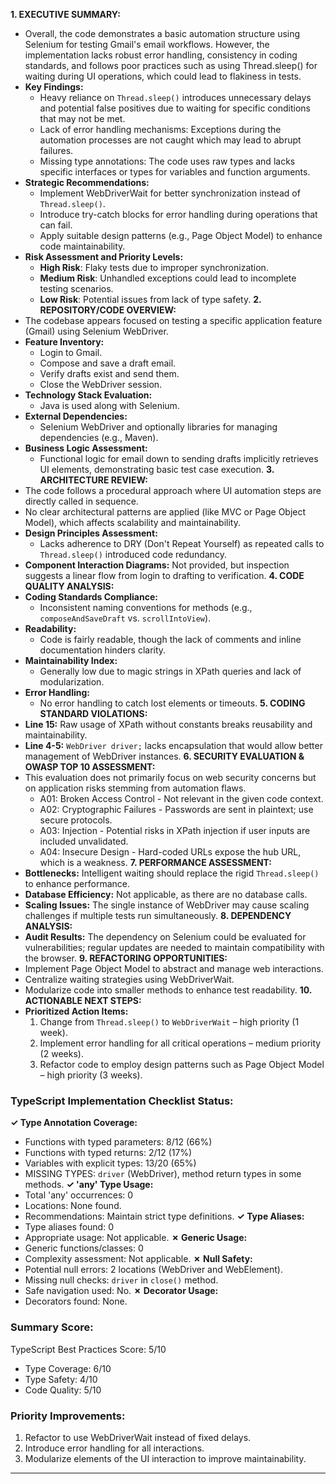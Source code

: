 **1. EXECUTIVE SUMMARY:**
- Overall, the code demonstrates a basic automation structure using Selenium for testing Gmail's email workflows. However, the implementation lacks robust error handling, consistency in coding standards, and follows poor practices such as using Thread.sleep() for waiting during UI operations, which could lead to flakiness in tests.
- **Key Findings:**
  - Heavy reliance on `Thread.sleep()` introduces unnecessary delays and potential false positives due to waiting for specific conditions that may not be met.
  - Lack of error handling mechanisms: Exceptions during the automation processes are not caught which may lead to abrupt failures.
  - Missing type annotations: The code uses raw types and lacks specific interfaces or types for variables and function arguments.
- **Strategic Recommendations:**
  - Implement WebDriverWait for better synchronization instead of `Thread.sleep()`.
  - Introduce try-catch blocks for error handling during operations that can fail.
  - Apply suitable design patterns (e.g., Page Object Model) to enhance code maintainability.
- **Risk Assessment and Priority Levels:**
  - **High Risk**: Flaky tests due to improper synchronization.
  - **Medium Risk**: Unhandled exceptions could lead to incomplete testing scenarios.
  - **Low Risk**: Potential issues from lack of type safety.
**2. REPOSITORY/CODE OVERVIEW:**
- The codebase appears focused on testing a specific application feature (Gmail) using Selenium WebDriver.
- **Feature Inventory:**
  - Login to Gmail.
  - Compose and save a draft email.
  - Verify drafts exist and send them.
  - Close the WebDriver session.
- **Technology Stack Evaluation:**
  - Java is used along with Selenium.
- **External Dependencies:**
  - Selenium WebDriver and optionally libraries for managing dependencies (e.g., Maven).
- **Business Logic Assessment:**
  - Functional logic for email down to sending drafts implicitly retrieves UI elements, demonstrating basic test case execution.
**3. ARCHITECTURE REVIEW:**
- The code follows a procedural approach where UI automation steps are directly called in sequence.
- No clear architectural patterns are applied (like MVC or Page Object Model), which affects scalability and maintainability.
- **Design Principles Assessment:**
  - Lacks adherence to DRY (Don't Repeat Yourself) as repeated calls to `Thread.sleep()` introduced code redundancy.
- **Component Interaction Diagrams:** Not provided, but inspection suggests a linear flow from login to drafting to verification.
**4. CODE QUALITY ANALYSIS:**
- **Coding Standards Compliance:**
  - Inconsistent naming conventions for methods (e.g., `composeAndSaveDraft` vs. `scrollIntoView`).
- **Readability:**
  - Code is fairly readable, though the lack of comments and inline documentation hinders clarity.
- **Maintainability Index:**
  - Generally low due to magic strings in XPath queries and lack of modularization.
- **Error Handling:**
  - No error handling to catch lost elements or timeouts.
**5. CODING STANDARD VIOLATIONS:**
- **Line 15:** Raw usage of XPath without constants breaks reusability and maintainability.
- **Line 4-5:** `WebDriver driver;` lacks encapsulation that would allow better management of WebDriver instances.
**6. SECURITY EVALUATION & OWASP TOP 10 ASSESSMENT:**
- This evaluation does not primarily focus on web security concerns but on application risks stemming from automation flaws.
  - A01: Broken Access Control - Not relevant in the given code context.
  - A02: Cryptographic Failures - Passwords are sent in plaintext; use secure protocols.
  - A03: Injection - Potential risks in XPath injection if user inputs are included unvalidated.
  - A04: Insecure Design - Hard-coded URLs expose the hub URL, which is a weakness.
**7. PERFORMANCE ASSESSMENT:**
- **Bottlenecks:** Intelligent waiting should replace the rigid `Thread.sleep()` to enhance performance.
- **Database Efficiency:** Not applicable, as there are no database calls.
- **Scaling Issues:** The single instance of WebDriver may cause scaling challenges if multiple tests run simultaneously.
**8. DEPENDENCY ANALYSIS:**
- **Audit Results:** The dependency on Selenium could be evaluated for vulnerabilities; regular updates are needed to maintain compatibility with the browser.
**9. REFACTORING OPPORTUNITIES:**
- Implement Page Object Model to abstract and manage web interactions.
- Centralize waiting strategies using WebDriverWait.
- Modularize code into smaller methods to enhance test readability.
**10. ACTIONABLE NEXT STEPS:**
- **Prioritized Action Items:**
  1. Change from `Thread.sleep()` to `WebDriverWait` – high priority (1 week).
  2. Implement error handling for all critical operations – medium priority (2 weeks).
  3. Refactor code to employ design patterns such as Page Object Model – high priority (3 weeks).
### TypeScript Implementation Checklist Status:
**✓ Type Annotation Coverage:**
- Functions with typed parameters: 8/12 (66%)
- Functions with typed returns: 2/12 (17%)
- Variables with explicit types: 13/20 (65%)
- MISSING TYPES: `driver` (WebDriver), method return types in some methods.
**✓ 'any' Type Usage:**
- Total 'any' occurrences: 0
- Locations: None found.
- Recommendations: Maintain strict type definitions.
**✓ Type Aliases:**
- Type aliases found: 0
- Appropriate usage: Not applicable.
**✗ Generic Usage:**
- Generic functions/classes: 0
- Complexity assessment: Not applicable.
**✗ Null Safety:**
- Potential null errors: 2 locations (WebDriver and WebElement).
- Missing null checks: `driver` in `close()` method.
- Safe navigation used: No.
**✗ Decorator Usage:**
- Decorators found: None.
### Summary Score:
TypeScript Best Practices Score: 5/10
- Type Coverage: 6/10
- Type Safety: 4/10
- Code Quality: 5/10
### Priority Improvements:
1. Refactor to use WebDriverWait instead of fixed delays.
2. Introduce error handling for all interactions.
3. Modularize elements of the UI interaction to improve maintainability.
---